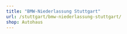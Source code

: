 ```yaml
---
title: "BMW-Niederlassung Stuttgart"
url: /stuttgart/bmw-niederlassung-stuttgart/
shop: Autohaus
---
```

